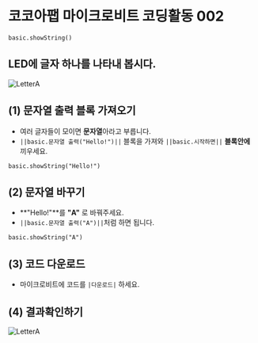 # 코코아팹 마이크로비트 코딩활동 002

```ghost
basic.showString()
```

## LED에 글자 하나를 나타내 봅시다.
![LetterA](https://github.com/kocoasolution/mytutorial/assets/170903760/7265f6f2-2925-4db4-82d8-ad2e0b17d0a5)


## (1) 문자열 출력 블록 가져오기
* 여러 글자들이 모이면 **문자열**아라고 부릅니다.
* ``||basic.문자열 출력("Hello!")||`` 블록을 가져와 ``||basic.시작하면||`` **블록안에** 끼우세요.

```blocks
basic.showString("Hello!")
```

## (2) 문자열 바꾸기
* **"Hello!"**를 **"A"** 로 바꿔주세요.
* ``||basic.문자열 출력("A")||``처럼 하면 됩니다.

```blocks
basic.showString("A")
```

## (3) 코드 다운로드
* 마이크로비트에 코드를 `|다운로드|` 하세요.

## (4) 결과확인하기
![LetterA](https://github.com/kocoasolution/mytutorial/assets/170903760/7265f6f2-2925-4db4-82d8-ad2e0b17d0a5)
